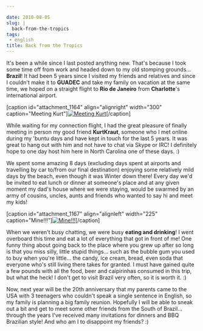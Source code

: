 ```yaml
---

date: 2010-08-05
slug: |
  back-from-the-tropics
tags:
 - english
title: Back from the Tropics
---
```


It's been a while since I last posted anything new. That's because I
took some time off from work and headed down to my old stomping
grounds... **Brazil**! It had been 5 years since I visited my friends
and relatives and since I couldn't make it to **GUADEC** and take my
family on vacation at the same time, we hoped on a straight flight to
**Rio de Janeiro** from **Charlotte**\'s international airport.

\[caption id="attachment_1164" align="alignright" width="300"
caption="Meeting Kurt"\][![Meeting
Kurt](http://www.ogmaciel.com/wp-content/uploads/2010/08/Imagem0105-300x225.jpg)](http://www.ogmaciel.com/wp-content/uploads/2010/08/Imagem0105.jpg)\[/caption\]

While waiting for my connection flight, I had the great pleasure of
finally meeting in person my good friend **KurtKraut**, someone who I
met online during my 'buntu days and have kept in touch for the last 5
years. It was great to hang out with him and not have to chat via Skype
or IRC! I definitely hope to one day host him here in North Carolina one
of these days. :)

We spent some amazing 8 days (excluding days spent at airports and
travelling by car to/from our final destination) enjoying some
relatively mild days by the beach, even though it was Winter down there!
Every day we'd be invited to eat lunch or dinner at someone's place and
at any given moment my dad's house where we were staying, would be
swarmed by an army of cousins, uncles, aunts and friends who wanted to
say hi and meet my kids!

\[caption id="attachment_1167" align="alignleft" width="225"
caption="Mine!!!"\][![Mine!!!](http://www.ogmaciel.com/wp-content/uploads/2010/08/dscn1116_1-225x300.jpg)](http://www.ogmaciel.com/wp-content/uploads/2010/08/dscn1116_1.jpg)\[/caption\]

When we weren't busy chatting, we were busy **eating and drinking**! I
went overboard this time and eat a lot of everything that got in front
of me! One funny thing about going back to the place where you grew up
after so long is that you miss silly, little stupid things... such as
the bubble gum you used to buy when you're little... the candy, ice
cream, bread, even soda that everyone who's still living there takes for
granted. I must have gained quite a few pounds with all the food, beer
and caipirinhas consumed in this trip, but what the heck! I don't get to
visit Brazil very often, so it is worth it. :)

Now, next year will be the 20th anniversary that my parents came to the
USA with 3 teenagers who couldn't speak a single sentence in English, so
my family is planning a big family reunion. Hopefully I will be able to
sneak out a bit and get to meet some other friends from the South of
Brazil... through the years I've received many invitations for dinners
and BBQ Brazilian style! And who am I to disappoint my friends? :)
